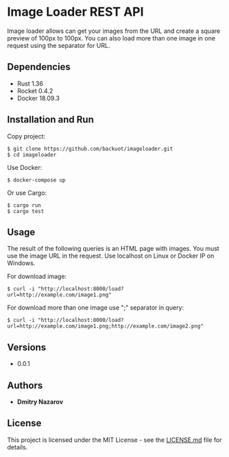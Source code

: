    # Image Loader REST API
   Image loader allows can get your images from the URL and create a square preview of 100px to 100px. You can also load more than one image in one request using the separator for URL.
   
   ## Dependencies
   * Rust 1.36
   * Rocket 0.4.2
   * Docker 18.09.3

   ## Installation and Run
   Copy project:
   ```
   $ git clone https://github.com/backuot/imageloader.git
   $ cd imageloader
   ```

   Use Docker:
   ```
   $ docker-compose up
   ```

   Or use Cargo:
   ```
   $ cargo run
   $ cargo test
   ```

   ## Usage
   The result of the following queries is an HTML page with images. You must use the image URL in the request. Use localhost on Linux or Docker IP on Windows.
   
   For download image:
   ```
   $ curl -i "http://localhost:8000/load?url=http://example.com/image1.png"
   ```

   For download more than one image use ";" separator in query:
   ```
   $ curl -i "http://localhost:8000/load?url=http://example.com/image1.png;http://example.com/image2.png"
   ```

   ## Versions
   * 0.0.1
   
  ## Authors
  * **Dmitry Nazarov**
  
  ## License
  This project is licensed under the MIT License - see the [LICENSE.md](LICENSE.md) file for details.